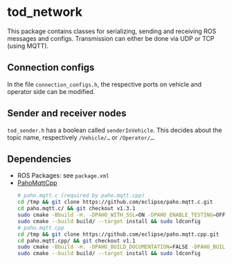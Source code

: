 # tod_network

This package contains classes for serializing, sending and receiving ROS messages and configs. Transmission can either be done via UDP or TCP (using MQTT).

## Connection configs

In the file `connection_configs.h`, the respective ports on vehicle and operator side
can be modified.

## Sender and receiver nodes

`tod_sender.h` has a boolean called `senderInVehicle`. This decides about the
topic name, respectively `/Vehicle/…` or `/Operator/…`.

## Dependencies

* ROS Packages: see `package.xml`
* [PahoMqttCpp](https://github.com/eclipse/paho.mqtt.cpp)
  ```bash
  # paho.mqtt.c (required by paho.mqtt.cpp)
  cd /tmp && git clone https://github.com/eclipse/paho.mqtt.c.git
  cd paho.mqtt.c/ && git checkout v1.3.1
  sudo cmake -Bbuild -H. -DPAHO_WITH_SSL=ON -DPAHO_ENABLE_TESTING=OFF
  sudo cmake --build build/ --target install && sudo ldconfig
  # paho.mqtt.cpp
  cd /tmp && git clone https://github.com/eclipse/paho.mqtt.cpp.git
  cd paho.mqtt.cpp/ && git checkout v1.1
  sudo cmake -Bbuild -H. -DPAHO_BUILD_DOCUMENTATION=FALSE -DPAHO_BUILD_SAMPLES=TRUE
  sudo cmake --build build/ --target install && sudo ldconfig
  ```
